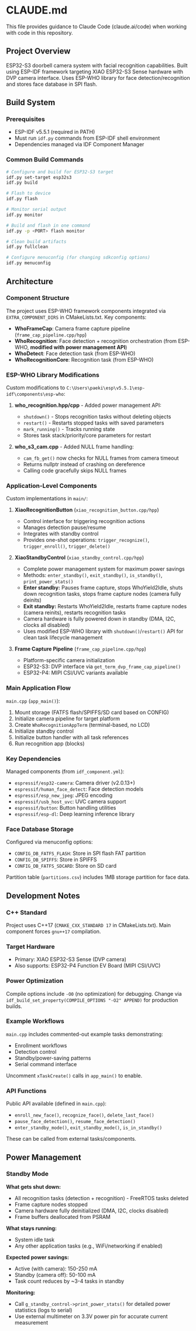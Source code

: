 # CLAUDE.md

This file provides guidance to Claude Code (claude.ai/code) when working with code in this repository.

## Project Overview

ESP32-S3 doorbell camera system with facial recognition capabilities. Built using ESP-IDF framework targeting XIAO ESP32-S3 Sense hardware with DVP camera interface. Uses ESP-WHO library for face detection/recognition and stores face database in SPI flash.

## Build System

### Prerequisites
- ESP-IDF v5.5.1 (required in PATH)
- Must run `idf.py` commands from ESP-IDF shell environment
- Dependencies managed via IDF Component Manager

### Common Build Commands

```bash
# Configure and build for ESP32-S3 target
idf.py set-target esp32s3
idf.py build

# Flash to device
idf.py flash

# Monitor serial output
idf.py monitor

# Build and flash in one command
idf.py -p <PORT> flash monitor

# Clean build artifacts
idf.py fullclean

# Configure menuconfig (for changing sdkconfig options)
idf.py menuconfig
```

## Architecture

### Component Structure

The project uses ESP-WHO framework components integrated via `EXTRA_COMPONENT_DIRS` in CMakeLists.txt. Key components:

- **WhoFrameCap**: Camera frame capture pipeline (`frame_cap_pipeline.cpp/hpp`)
- **WhoRecognition**: Face detection + recognition orchestration (from ESP-WHO, **modified with power management API**)
- **WhoDetect**: Face detection task (from ESP-WHO)
- **WhoRecognitionCore**: Recognition task (from ESP-WHO)

### ESP-WHO Library Modifications

Custom modifications to `C:\Users\paeki\esp\v5.5.1\esp-idf\components\esp-who`:

1. **who_recognition.hpp/cpp** - Added power management API:
   - `shutdown()` - Stops recognition tasks without deleting objects
   - `restart()` - Restarts stopped tasks with saved parameters
   - `mark_running()` - Tracks running state
   - Stores task stack/priority/core parameters for restart

2. **who_s3_cam.cpp** - Added NULL frame handling:
   - `cam_fb_get()` now checks for NULL frames from camera timeout
   - Returns nullptr instead of crashing on dereference
   - Calling code gracefully skips NULL frames

### Application-Level Components

Custom implementations in `main/`:

1. **XiaoRecognitionButton** (`xiao_recognition_button.cpp/hpp`)
   - Control interface for triggering recognition actions
   - Manages detection pause/resume
   - Integrates with standby control
   - Provides one-shot operations: `trigger_recognize()`, `trigger_enroll()`, `trigger_delete()`

2. **XiaoStandbyControl** (`xiao_standby_control.cpp/hpp`)
   - Complete power management system for maximum power savings
   - Methods: `enter_standby()`, `exit_standby()`, `is_standby()`, `print_power_stats()`
   - **Enter standby:** Pauses frame capture, stops WhoYield2Idle, shuts down recognition tasks, stops frame capture nodes (camera fully deinits)
   - **Exit standby:** Restarts WhoYield2Idle, restarts frame capture nodes (camera reinits), restarts recognition tasks
   - Camera hardware is fully powered down in standby (DMA, I2C, clocks all disabled)
   - Uses modified ESP-WHO library with `shutdown()`/`restart()` API for clean task lifecycle management

3. **Frame Capture Pipeline** (`frame_cap_pipeline.cpp/hpp`)
   - Platform-specific camera initialization
   - ESP32-S3: DVP interface via `get_term_dvp_frame_cap_pipeline()`
   - ESP32-P4: MIPI CSI/UVC variants available

### Main Application Flow

`main.cpp` (`app_main()`):
1. Mount storage (FATFS flash/SPIFFS/SD card based on CONFIG)
2. Initialize camera pipeline for target platform
3. Create `WhoRecognitionAppTerm` (terminal-based, no LCD)
4. Initialize standby control
5. Initialize button handler with all task references
6. Run recognition app (blocks)

### Key Dependencies

Managed components (from `idf_component.yml`):
- `espressif/esp32-camera`: Camera driver (v2.0.13+)
- `espressif/human_face_detect`: Face detection models
- `espressif/esp_new_jpeg`: JPEG encoding
- `espressif/usb_host_uvc`: UVC camera support
- `espressif/button`: Button handling utilities
- `espressif/esp-dl`: Deep learning inference library

### Face Database Storage

Configured via menuconfig options:
- `CONFIG_DB_FATFS_FLASH`: Store in SPI flash FAT partition
- `CONFIG_DB_SPIFFS`: Store in SPIFFS
- `CONFIG_DB_FATFS_SDCARD`: Store on SD card

Partition table (`partitions.csv`) includes 1MB storage partition for face data.

## Development Notes

### C++ Standard
Project uses C++17 (`CMAKE_CXX_STANDARD 17` in CMakeLists.txt). Main component forces `gnu++17` compilation.

### Target Hardware
- Primary: XIAO ESP32-S3 Sense (DVP camera)
- Also supports: ESP32-P4 Function EV Board (MIPI CSI/UVC)

### Power Optimization
Compile options include `-O0` (no optimization) for debugging. Change via `idf_build_set_property(COMPILE_OPTIONS "-O2" APPEND)` for production builds.

### Example Workflows
`main.cpp` includes commented-out example tasks demonstrating:
- Enrollment workflows
- Detection control
- Standby/power-saving patterns
- Serial command interface

Uncomment `xTaskCreate()` calls in `app_main()` to enable.

### API Functions
Public API available (defined in `main.cpp`):
- `enroll_new_face()`, `recognize_face()`, `delete_last_face()`
- `pause_face_detection()`, `resume_face_detection()`
- `enter_standby_mode()`, `exit_standby_mode()`, `is_in_standby()`

These can be called from external tasks/components.

## Power Management

### Standby Mode

**What gets shut down:**
- All recognition tasks (detection + recognition) - FreeRTOS tasks deleted
- Frame capture nodes stopped
- Camera hardware fully deinitialized (DMA, I2C, clocks disabled)
- Frame buffers deallocated from PSRAM

**What stays running:**
- System idle task
- Any other application tasks (e.g., WiFi/networking if enabled)

**Expected power savings:**
- Active (with camera): 150-250 mA
- Standby (camera off): 50-100 mA
- Task count reduces by ~3-4 tasks in standby

**Monitoring:**
- Call `g_standby_control->print_power_stats()` for detailed power statistics (logs to serial)
- Use external multimeter on 3.3V power pin for accurate current measurement
